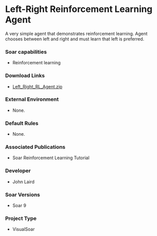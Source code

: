 # Left-Right Reinforcement Learning Agent #
A very simple agent that demonstrates reinforcement learning.  Agent chooses between left and right and must learn that left is preferred.

### Soar capabilities ###
  * Reinforcement learning

### Download Links ###
  * [Left\_Right\_RL\_Agent.zip](http://web.eecs.umich.edu/~soar/downloads/Agents/Left_Right_RL_Agent.zip)

### External Environment ###
  * None.

### Default Rules ###
  * None.

### Associated Publications ###
  * Soar Reinforcement Learning Tutorial

### Developer ###
  * John Laird

### Soar Versions ###
  * Soar 9

### Project Type ###
  * VisualSoar